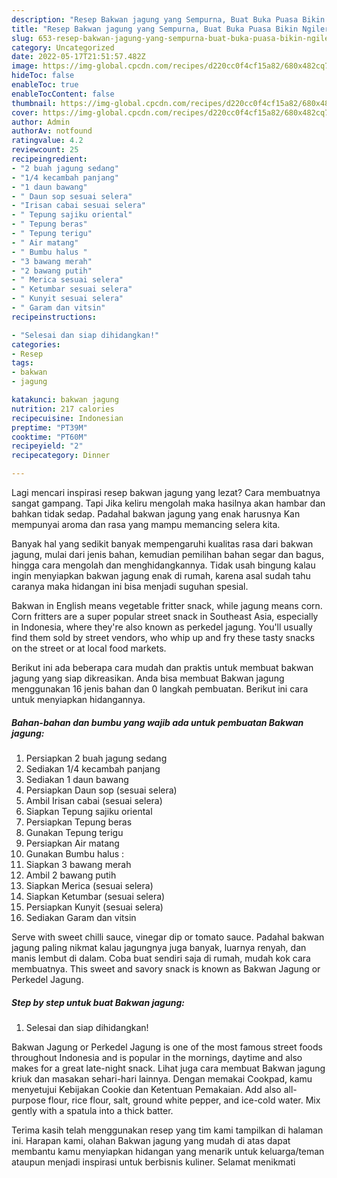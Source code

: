 ```yaml
---
description: "Resep Bakwan jagung yang Sempurna, Buat Buka Puasa Bikin Ngiler"
title: "Resep Bakwan jagung yang Sempurna, Buat Buka Puasa Bikin Ngiler"
slug: 653-resep-bakwan-jagung-yang-sempurna-buat-buka-puasa-bikin-ngiler
category: Uncategorized
date: 2022-05-17T21:51:57.482Z
image: https://img-global.cpcdn.com/recipes/d220cc0f4cf15a82/680x482cq70/bakwan-jagung-foto-resep-utama.jpg
hideToc: false
enableToc: true
enableTocContent: false
thumbnail: https://img-global.cpcdn.com/recipes/d220cc0f4cf15a82/680x482cq70/bakwan-jagung-foto-resep-utama.jpg
cover: https://img-global.cpcdn.com/recipes/d220cc0f4cf15a82/680x482cq70/bakwan-jagung-foto-resep-utama.jpg
author: Admin
authorAv: notfound
ratingvalue: 4.2
reviewcount: 25
recipeingredient:
- "2 buah jagung sedang"
- "1/4 kecambah panjang"
- "1 daun bawang"
- " Daun sop sesuai selera"
- "Irisan cabai sesuai selera"
- " Tepung sajiku oriental"
- " Tepung beras"
- " Tepung terigu"
- " Air matang"
- " Bumbu halus "
- "3 bawang merah"
- "2 bawang putih"
- " Merica sesuai selera"
- " Ketumbar sesuai selera"
- " Kunyit sesuai selera"
- " Garam dan vitsin"
recipeinstructions:

- "Selesai dan siap dihidangkan!"
categories:
- Resep
tags:
- bakwan
- jagung

katakunci: bakwan jagung 
nutrition: 217 calories
recipecuisine: Indonesian
preptime: "PT39M"
cooktime: "PT60M"
recipeyield: "2"
recipecategory: Dinner

---
```



Lagi mencari inspirasi resep bakwan jagung yang lezat? Cara membuatnya sangat gampang. Tapi Jika keliru mengolah maka hasilnya akan hambar dan bahkan tidak sedap. Padahal bakwan jagung yang enak harusnya Kan mempunyai aroma dan rasa yang mampu memancing selera kita.


Banyak hal yang sedikit banyak mempengaruhi kualitas rasa dari bakwan jagung, mulai dari jenis bahan, kemudian pemilihan bahan segar dan bagus, hingga cara mengolah dan menghidangkannya. Tidak usah bingung kalau ingin menyiapkan bakwan jagung enak di rumah, karena asal sudah tahu caranya maka hidangan ini bisa menjadi suguhan spesial.

Bakwan in English means vegetable fritter snack, while jagung means corn. Corn fritters are a super popular street snack in Southeast Asia, especially in Indonesia, where they&#39;re also known as perkedel jagung. You&#39;ll usually find them sold by street vendors, who whip up and fry these tasty snacks on the street or at local food markets.


Berikut ini ada beberapa cara mudah dan praktis untuk membuat bakwan jagung yang siap dikreasikan. Anda bisa membuat Bakwan jagung menggunakan 16 jenis bahan dan 0 langkah pembuatan. Berikut ini cara untuk menyiapkan hidangannya.

<!--inarticleads1-->

##### Bahan-bahan dan bumbu yang wajib ada untuk pembuatan Bakwan jagung:

1. Persiapkan 2 buah jagung sedang
1. Sediakan 1/4 kecambah panjang
1. Sediakan 1 daun bawang
1. Persiapkan  Daun sop (sesuai selera)
1. Ambil Irisan cabai (sesuai selera)
1. Siapkan  Tepung sajiku oriental
1. Persiapkan  Tepung beras
1. Gunakan  Tepung terigu
1. Persiapkan  Air matang
1. Gunakan  Bumbu halus :
1. Siapkan 3 bawang merah
1. Ambil 2 bawang putih
1. Siapkan  Merica (sesuai selera)
1. Siapkan  Ketumbar (sesuai selera)
1. Persiapkan  Kunyit (sesuai selera)
1. Sediakan  Garam dan vitsin


Serve with sweet chilli sauce, vinegar dip or tomato sauce. Padahal bakwan jagung paling nikmat kalau jagungnya juga banyak, luarnya renyah, dan manis lembut di dalam. Coba buat sendiri saja di rumah, mudah kok cara membuatnya. This sweet and savory snack is known as Bakwan Jagung or Perkedel Jagung. 

<!--inarticleads2-->

##### Step by step untuk buat Bakwan jagung:


1. Selesai dan siap dihidangkan!

Bakwan Jagung or Perkedel Jagung is one of the most famous street foods throughout Indonesia and is popular in the mornings, daytime and also makes for a great late-night snack. Lihat juga cara membuat Bakwan jagung kriuk dan masakan sehari-hari lainnya. Dengan memakai Cookpad, kamu menyetujui Kebijakan Cookie dan Ketentuan Pemakaian. Add also all-purpose flour, rice flour, salt, ground white pepper, and ice-cold water. Mix gently with a spatula into a thick batter. 

Terima kasih telah menggunakan resep yang tim kami tampilkan di halaman ini. Harapan kami, olahan Bakwan jagung yang mudah di atas dapat membantu kamu menyiapkan hidangan yang menarik untuk keluarga/teman ataupun menjadi inspirasi untuk berbisnis kuliner. Selamat menikmati

